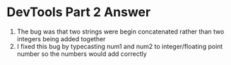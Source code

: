 # DevTools Part 2 Answer
1. The bug was that two strings were begin concatenated rather than two integers being added together
2. I fixed this bug by typecasting num1 and num2 to integer/floating point number so the numbers would add correctly